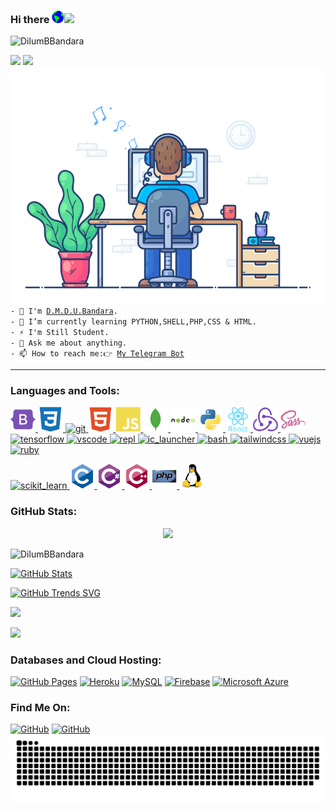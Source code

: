 <!--
**DilumBBandara/DilumBBandara** is a ✨ _special_ ✨ repository because its `README.md` (this file) appears on your GitHub profile.

Here are some ideas to get you started:

- 🔭 I’m currently working on ...
- 🌱 I’m currently learning ...
- 👯 I’m looking to collaborate on ...
- 🤔 I’m looking for help with ...
- 💬 Ask me about ...
- 📫 How to reach me: ...
- 😄 Pronouns: ...
- ⚡ Fun fact: ...
-->
### Hi there <a href="https://github.com/DilumBBandara"><img src="abc.gif" width=20></a><a href="https://github.com/DilumBBandara"><img src="https://media.giphy.com/media/hvRJCLFzcasrR4ia7z/giphy.gif" width=25></a>

<p align="left"> <img src="https://komarev.com/ghpvc/?username=DilumBBandara&label=Profile%20views&color=0e75b6&style=flat" alt="DilumBBandara" /> </p>
<a href="https://github.com/DilumBBandara"><img src="https://img.shields.io/github/followers/DilumBBandara?style=social"></a>
<a href="https://github.com/DilumBBandara"><img src="https://img.shields.io/github/stars/DilumBBandara.svg?style=social&label=Star&maxAge=2592000"> </a>
<br>
<a href="https://github.com/DilumBBandara"><img src="https://github.com/DilumBBandara/DilumBBandara/blob/main/DU%20(1).gif"></a>
<br>
<code>- 🤗 I'm <a href="https://github.com/DilumBBandara">D.M.D.U.</a><a href="https://github.com/DilumBBandara">Bandara</a>.</code>
<br>
<code>- 🌱 I’m currently learning PYTHON,SHELL,PHP,CSS & HTML.</code>
<br>
<code>- ⚡️ I'm Still Student.</code>
<br>
<code>- 💬 Ask me about anything.</code>
<br>
<code>- 📫 How to reach me:👉 <a href="https://t.me/DUDU802167_bot">My Telegram Bot</a></code>
<br>
<hr>

<h3 align="left">Languages and Tools:</h3>

<p align="left"> <a href="https://getbootstrap.com" target="_blank"> <img src="https://github.com/devicons/devicon/blob/master/icons/bootstrap/bootstrap-plain.svg" alt="bootstrap" width="40" height="40"/> </a> <a href="https://www.w3schools.com/css/" target="_blank"> <img src="https://github.com/devicons/devicon/blob/master/icons/css3/css3-plain.svg" alt="css3" width="40" height="40"/> </a> <a href="https://git-scm.com/" target="_blank"> <img src="https://www.vectorlogo.zone/logos/git-scm/git-scm-icon.svg" alt="git" width="40" height="40"/> </a> <a href="https://www.w3.org/html/" target="_blank"> <img src="https://github.com/devicons/devicon/blob/master/icons/html5/html5-plain.svg" alt="html5" width="40" height="40"/> </a>      <a href="https://developer.mozilla.org/en-US/docs/Web/JavaScript" target="_blank"> <img src="https://github.com/devicons/devicon/blob/master/icons/javascript/javascript-plain.svg" alt="javascript" width="40" height="40"/> </a>      <a href="https://www.mongodb.com/" target="_blank"> <img src="https://github.com/devicons/devicon/blob/master/icons/mongodb/mongodb-plain.svg" alt="mongodb" width="40" height="40"/> </a>        <a href="https://nodejs.org" target="_blank"> <img src="https://github.com/devicons/devicon/blob/master/icons/nodejs/nodejs-original-wordmark.svg" alt="nodejs" width="40" height="40"/> </a>         <a href="https://www.python.org" target="_blank"> <img src="https://github.com/devicons/devicon/blob/master/icons/python/python-original.svg" alt="python" width="40" height="40"/> </a>        <a href="https://reactjs.org/" target="_blank"> <img src="https://github.com/devicons/devicon/blob/master/icons/react/react-original-wordmark.svg" alt="react" width="40" height="40"/> </a>                  <a href="https://redux.js.org" target="_blank"> <img src="https://github.com/devicons/devicon/blob/master/icons/redux/redux-original.svg" alt="redux" width="40" height="40"/> </a>             <a href="https://sass-lang.com" target="_blank"> <img src="https://github.com/devicons/devicon/blob/master/icons/sass/sass-original.svg" alt="sass" width="40" height="40"/> </a>              <a href="https://www.tensorflow.org" target="_blank"> <img src="https://www.vectorlogo.zone/logos/tensorflow/tensorflow-icon.svg" alt="tensorflow" width="40" height="40"/> </a> 
<a href="https://github.com/DilumBBandara"><img src="https://cdn.jsdelivr.net/gh/devicons/devicon/icons/vscode/vscode-original.svg" alt="vscode" width="40" height="40"/> </a>
<a href="https://github.com/DilumBBandara"><img src="https://upload.wikimedia.org/wikipedia/commons/thumb/b/b2/Repl.it_logo.svg/512px-Repl.it_logo.svg.png" alt="repl" width="40" height="40"/> </a>
<a href="https://github.com/DilumBBandara"><img src="https://github.com/termux/termux-app/raw/master/app/src/main/res/mipmap-xxxhdpi/ic_launcher.png" alt="ic_launcher" width="40" height="40"/> </a>
<a href="https://github.com/DilumBBandara"><img src="https://cdn.jsdelivr.net/gh/devicons/devicon/icons/bash/bash-original.svg" alt="bash" width="40" height="40"/> </a>
<a href="https://github.com/DilumBBandara"><img src="https://cdn.jsdelivr.net/gh/devicons/devicon/icons/tailwindcss/tailwindcss-plain.svg" alt="tailwindcss" width="40" height="40"/> </a>
<a href="https://github.com/DilumBBandara"><img src="https://cdn.jsdelivr.net/gh/devicons/devicon/icons/vuejs/vuejs-original.svg" alt="vuejs" width="40" height="40"/> </a>
<a href="https://github.com/DilumBBandara"><img src="https://cdn.jsdelivr.net/gh/devicons/devicon/icons/ruby/ruby-original.svg" alt="ruby" width="40" height="40"/> </a>
<p align="left"> 
<a href="https://scikit-learn.org/" target="_blank"> <img src="https://avatars1.githubusercontent.com/u/16848261?s=280&v=4" alt="scikit_learn" width="40" height="40"/> </a>  
<a href="https://www.cprogramming.com/" target="_blank"> <img src="https://github.com/devicons/devicon/blob/master/icons/c/c-original.svg" alt="c" width="40" height="40"/> </a> 
<a href="https://www.w3schools.com/cs/" target="_blank"> <img src="https://github.com/devicons/devicon/blob/master/icons/csharp/csharp-original.svg" alt="csharp" width="40" height="40"/> </a> <a href="https://www.w3schools.com/css/" target="_blank"> <img src="https://github.com/devicons/devicon/blob/master/icons/cplusplus/cplusplus-original.svg" alt="C++" width="40" height="40"/> 
<a href="https://www.php.net" target="_blank"> <img src="https://github.com/devicons/devicon/blob/master/icons/php/php-original.svg" alt="php" width="40" height="40"/> </a> 
<a href="https://www.linux.org/" target="_blank"> <img src="https://github.com/devicons/devicon/blob/master/icons/linux/linux-original.svg" alt="linux" width="40" height="40"/> </a> 

<h3 align="left">GitHub Stats:</h3>
<p align="center">
<a href="https://github.com/DilumBBandara"><img src="https://camo.githubusercontent.com/0cad3f969b0946abd0e5f16e9ed1ff78a2495a40c2bb5c6414aefd4be76505aa/68747470733a2f2f692e67697068792e636f6d2f6d656469612f4b7a4a6b7a6a676766474e355079366e6b542f3230302e77656270" width=80></a>
</p>
<a href="https://github.com/DilumBBandara"><img align="left" src="https://github-readme-stats.vercel.app/api/top-langs?username=DilumBBandara&show_icons=true&locale=en&layout=compact" alt="DilumBBandara" /></p></a>
<br>
<p align="left"><a href="https://github.com/DilumBBandara"><img src="https://github-readme-stats.vercel.app/api?username=DilumBBandara&title_color=6FDA44&text_color=FFFFFF&show_icons=true&icon_color=6FDA44&include_all_commits=true&count_private=true&theme=dark" alt="GitHub Stats" height="200" />


[![GitHub Trends SVG](https://api.githubtrends.io/user/svg/DilumBBandara/repos?time_range=one_year&theme=dark)](https://githubtrends.io)


<a href="https://github.com/DilumBBandara"><img src="https://metrics.lecoq.io/DilumBBandara?template=classic&achievements=1&achievements.threshold=C&achievements.secrets=true&achievements.display=compact&achievements.limit=0&config.timezone=Asia%2FDhaka"></a>
	
<a href="https://github.com/DilumBBandara"><img src="https://github-profile-trophy.vercel.app/?username=DilumBBandara&theme=onedark&title=MultiLanguage,Stars,Commit,Followers,Repo,PR"></a>
</p>

<h3 align="left">Databases and Cloud Hosting:</h3>

<p>
<a href="https://github.com/DilumBBandara"><img alt="GitHub Pages" src="https://img.shields.io/badge/GitHub%20Pages-%23327FC7.svg?logo=github&logoColor=white"></a>
<a href="https://github.com/DilumBBandara"><img alt="Heroku" src="https://img.shields.io/badge/Heroku%20-%23430098.svg?logo=heroku&logoColor=white"></a>
<a href="https://github.com/DilumBBandara"><img alt="MySQL" src="https://img.shields.io/badge/MySQL-00000F?style=for-the-badge&logo=mysql&logoColor=white"></a>
<a href="https://github.com/DilumBBandara"><img alt="Firebase" src ="https://img.shields.io/badge/Firebase-%23316192.svg?logo=firebase&logoColor=white"></a>
<a href="https://github.com/DilumBBandara"><img alt="Microsoft Azure" src ="https://img.shields.io/badge/Microsoft_Azure-0089D6?style=for-the-badge&logo=microsoft-azure&logoColor=white"></a>
</p>

<h3 align="left">Find Me On:</h3>
<a href="https://github.com/DilumBBandara"><img title="GitHub" src="https://img.shields.io/badge/GitHub-D.M.D.U.Bandara-red?style=for-the-badge&logo=github"></a>
<a href="https://t.me/DUDU802167_bot"><img title="GitHub" src="https://img.shields.io/badge/TELEGRAM-My Telegram Bot-blue?style=for-the-badge&logo=telegram"></a>
<br>
<a href="https://github.com/DilumBBandara"><img src="https://raw.githubusercontent.com/Platane/snk/output/github-contribution-grid-snake.svg" alt="" style="max-width: 100%;"></a>
